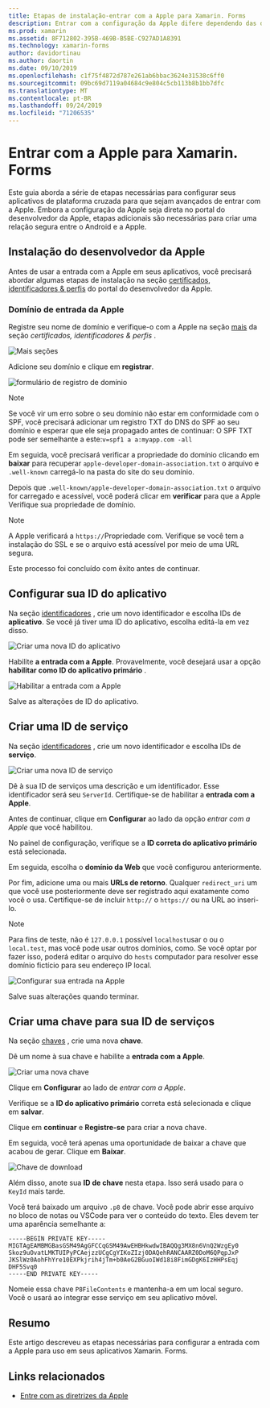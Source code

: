 ```yaml
---
title: Etapas de instalação-entrar com a Apple para Xamarin. Forms
description: Entrar com a configuração da Apple difere dependendo das diferentes plataformas que seu aplicativo móvel tem como destino.
ms.prod: xamarin
ms.assetid: 8F712802-395B-469B-B5BE-C927AD1A8391
ms.technology: xamarin-forms
author: davidortinau
ms.author: daortin
ms.date: 09/10/2019
ms.openlocfilehash: c1f75f4872d787e261ab6bbac3624e31538c6ff0
ms.sourcegitcommit: 09bc69d7119a04684c9e804c5cb113b8b1bb7dfc
ms.translationtype: MT
ms.contentlocale: pt-BR
ms.lasthandoff: 09/24/2019
ms.locfileid: "71206535"
---
```

# <a name="setup-sign-in-with-apple-for-xamarinforms"></a>Entrar com a Apple para Xamarin. Forms

Este guia aborda a série de etapas necessárias para configurar seus aplicativos de plataforma cruzada para que sejam avançados de entrar com a Apple. Embora a configuração da Apple seja direta no portal do desenvolvedor da Apple, etapas adicionais são necessárias para criar uma relação segura entre o Android e a Apple. 

## <a name="apple-developer-setup"></a>Instalação do desenvolvedor da Apple

Antes de usar a entrada com a Apple em seus aplicativos, você precisará abordar algumas etapas de instalação na seção [certificados, identificadores & perfis](https://developer.apple.com/account/resources/) do portal do desenvolvedor da Apple.

### <a name="apple-sign-in-domain"></a>Domínio de entrada da Apple

Registre seu nome de domínio e verifique-o com a Apple na seção [mais](https://developer.apple.com/account/resources/services/list) da seção *certificados, identificadores & perfis* .

![Mais seções](sign-in-images/readme-signin-domain-configure.png)

Adicione seu domínio e clique em **registrar**.

![formulário de registro de domínio](sign-in-images/readme-signin-domain-more.png)

> [!NOTE]
> Se você vir um erro sobre o seu domínio não estar em conformidade com o SPF, você precisará adicionar um registro TXT do DNS do SPF ao seu domínio e esperar que ele seja propagado antes de continuar: O SPF TXT pode ser semelhante a este:`v=spf1 a a:myapp.com -all`

Em seguida, você precisará verificar a propriedade do domínio clicando em **baixar** para recuperar `apple-developer-domain-association.txt` o arquivo e `.well-known` carregá-lo na pasta do site do seu domínio.

Depois que `.well-known/apple-developer-domain-association.txt` o arquivo for carregado e acessível, você poderá clicar em **verificar** para que a Apple Verifique sua propriedade de domínio.

> [!NOTE]
> A Apple verificará a `https://`Propriedade com. Verifique se você tem a instalação do SSL e se o arquivo está acessível por meio de uma URL segura.

Este processo foi concluído com êxito antes de continuar.

## <a name="setup-your-app-id"></a>Configurar sua ID do aplicativo

Na seção [identificadores](https://developer.apple.com/account/resources/identifiers/list) , crie um novo identificador e escolha IDs de **aplicativo**. Se você já tiver uma ID do aplicativo, escolha editá-la em vez disso.

![Criar uma nova ID do aplicativo](sign-in-images/readme-appid-create.png)

Habilite **a entrada com a Apple**. Provavelmente, você desejará usar a opção **habilitar como ID do aplicativo primário** .

![Habilitar a entrada com a Apple](sign-in-images/readme-appid-signin.png)

Salve as alterações de ID do aplicativo.

## <a name="create-a-service-id"></a>Criar uma ID de serviço

Na seção [identificadores](https://developer.apple.com/account/resources/identifiers/list/serviceId) , crie um novo identificador e escolha IDs de **serviço**.

![Criar uma nova ID de serviço](sign-in-images/readme-serviceid-create.png)

Dê à sua ID de serviços uma descrição e um identificador.  Esse identificador será seu `ServerId`.  Certifique-se de habilitar a **entrada com a Apple**.

Antes de continuar, clique em **Configurar** ao lado da opção _entrar com a Apple_ que você habilitou.

No painel de configuração, verifique se a **ID correta do aplicativo primário** está selecionada.

Em seguida, escolha o **domínio da Web** que você configurou anteriormente.

Por fim, adicione uma ou mais **URLs de retorno**.  Qualquer `redirect_uri` um que você use posteriormente deve ser registrado aqui exatamente como você o usa.  Certifique-se de incluir `http://` o `https://` ou na URL ao inseri-lo.

> [!NOTE]
> Para fins de teste, não é `127.0.0.1` possível `localhost`usar o ou o `local.test`, mas você pode usar outros domínios, como.  Se você optar por fazer isso, poderá editar o arquivo do `hosts` computador para resolver esse domínio fictício para seu endereço IP local.

![Configurar sua entrada na Apple](sign-in-images/readme-serviceid-configure.png)

Salve suas alterações quando terminar.

## <a name="create-a-key-for-your-services-id"></a>Criar uma chave para sua ID de serviços

Na seção [chaves](https://developer.apple.com/account/resources/authkeys/list) , crie uma nova **chave**.

Dê um nome à sua chave e habilite a **entrada com a Apple**.

![Criar uma nova chave](sign-in-images/readme-key-create.png)

Clique em **Configurar** ao lado de _entrar com a Apple_.

Verifique se a **ID do aplicativo primário** correta está selecionada e clique em **salvar**.

Clique em **continuar** e **Registre-se** para criar a nova chave.

Em seguida, você terá apenas uma oportunidade de baixar a chave que acabou de gerar.  Clique em **Baixar**.

![Chave de download](sign-in-images/readme-key-download.png)

Além disso, anote sua **ID de chave** nesta etapa. Isso será usado para o `KeyId` mais tarde.

Você terá baixado um arquivo `.p8` de chave.  Você pode abrir esse arquivo no bloco de notas ou VSCode para ver o conteúdo do texto.  Eles devem ter uma aparência semelhante a:

```
-----BEGIN PRIVATE KEY-----
MIGTAgEAMBMGBasGSM49AgGFCCqGSM49AwEHBHkwdwIBAQQg3MX8n6VnQ2WzgEy0
Skoz9uOvatLMKTUIPyPCAejzzUCgCgYIKoZIzj0DAQehRANCAARZ0DoM6QPqpJxP
JKSlWz0AohFhYre10EXPkjrih4jTm+b0AeG2BGuoIWd18i8FimGDgK6IzHHPsEqj
DHF5Svq0
-----END PRIVATE KEY-----
```

Nomeie essa chave `P8FileContents` e mantenha-a em um local seguro. Você o usará ao integrar esse serviço em seu aplicativo móvel.

## <a name="summary"></a>Resumo

Este artigo descreveu as etapas necessárias para configurar a entrada com a Apple para uso em seus aplicativos Xamarin. Forms.

## <a name="related-links"></a>Links relacionados

- [Entre com as diretrizes da Apple](https://developer.apple.com/design/human-interface-guidelines/sign-in-with-apple/overview/)
  
